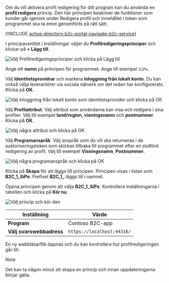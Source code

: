 Om du vill aktivera profil redigering för ditt program kan du använda en **profil redigera** princip. Den här principen beskriver de funktioner som kunder går igenom under Redigera profil och innehållet i token som programmet ska ta emot genomförts på rätt sätt.

[!INCLUDE [active-directory-b2c-portal-navigate-b2c-service](active-directory-b2c-portal-navigate-b2c-service.md)]

I principavsnittet i inställningar väljer du **Profilredigeringsprinciper** och klickar på **+ Lägg till**.

![Välj Profilredigeringsprinciper och klicka på Lägg till](media/active-directory-b2c-create-profile-editing-policy/add-b2c-editing-policy.png)

Ange ett **namn** på principen för programmet. Ange till exempel `SiPe`.

Välj **Identitetsprovidrar** och markera **Inloggning från lokalt konto**. Du kan också välja leverantörer via sociala nätverk om det redan har konfigurerats. Klicka på **OK**.

![Välj Inloggning från lokalt konto som identitetsprovider och klicka på OK](media/active-directory-b2c-create-profile-editing-policy/add-b2c-editing-identity-providers.png)

Välj **Profilattribut**. Välj attribut som användarna kan visa och redigera i sina profiler. Välj till exempel **land/region**, **visningsnamn** och **postnummer**. Klicka på **OK**.

![Välj några attribut och klicka på OK](media/active-directory-b2c-create-profile-editing-policy/add-b2c-editing-attributes.png)

Välj **Programanspråk**. Välj anspråk som du vill ska returneras i de auktoriseringstoken som skickas tillbaka till programmet efter en slutförd redigering av profil. Välj till exempel **Visningsnamn**, **Postnummer**.

![Välj några programanspråk och klicka på OK](media/active-directory-b2c-create-profile-editing-policy/add-b2c-editing-application-claims.png)

Klicka på **Skapa** för att lägga till principen. Principen visas i listan som **B2C_1_SiPe**. Prefixet **B2C_1_** läggs till i namnet.

Öppna principen genom att välja **B2C_1_SiPe**. Kontrollera inställningarna i tabellen och klicka på **Kör nu**.

![Välj princip och kör den](media/active-directory-b2c-create-profile-editing-policy/run-b2c-editing-policy.png)

| Inställning      | Värde  |
| ------------ | ------ |
| **Program** | Contoso B2C-app |
| **Välj svarswebbadress** | `https://localhost:44316/` |

En ny webbläsarflik öppnas och du kan kontrollera hur profilredigeringen går till.

> [!NOTE]
> Det kan ta någon minut att skapa en princip och innan uppdateringarna börjar gälla.
>